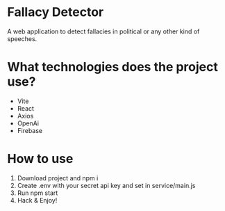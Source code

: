 # Fallacy Detector

A web application to detect fallacies in political or any other kind of speeches.

# What technologies does the project use?

- Vite
- React
- Axios
- OpenAi
- Firebase

# How to use

1. Download project and npm i
2. Create .env with your secret api key and set in service/main.js
3. Run npm start
4. Hack & Enjoy!
